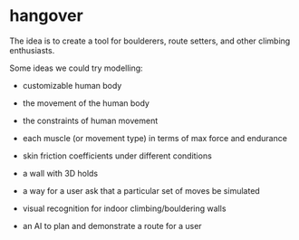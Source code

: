 # hangover

The idea is to create a tool for boulderers, route setters, and other climbing enthusiasts.

Some ideas we could try modelling:

+ customizable human body
+ the movement of the human body
+ the constraints of human movement
+ each muscle (or movement type) in terms of max force and endurance
+ skin friction coefficients under different conditions
+ a wall with 3D holds

+ a way for a user ask that a particular set of moves be simulated
+ visual recognition for indoor climbing/bouldering walls
+ an AI to plan and demonstrate a route for a user

